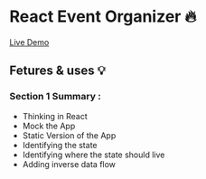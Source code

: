 # React Event Organizer 🔥

[Live Demo](https://react-event-sementic.netlify.app/)

## Fetures & uses 💡

### Section 1 Summary :

- Thinking in React 
- Mock the App
- Static Version of the App
- Identifying the state
- Identifying where the state should live 
- Adding inverse data flow



